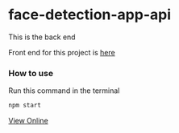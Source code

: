 # face-detection-app-api
This is the back end

Front end for this project is [here](https://github.com/Noyan1998/face-detection-app/blob/master/README.md)

### How to use
Run this command in the terminal
```bash
npm start
```
[View Online](https://face-detection-webapp.herokuapp.com/)
